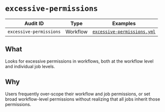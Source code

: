 # `excessive-permissions`

| Audit ID | Type | Examples |
| -------- | ---- | -------- |
| `excessive-permissions` | Workflow | [`excessive-permissions.yml`](https://github.com/woodruffw/gha-hazmat/blob/main/.github/workflows/excessive-permissions.yml)

## What

Looks for excessive permissions in workflows, both at
the workflow level and individual job levels.

## Why

Users frequently over-scope their workflow and job permissions,
or set broad workflow-level permissions without realizing that
all jobs inherit those permissions.
